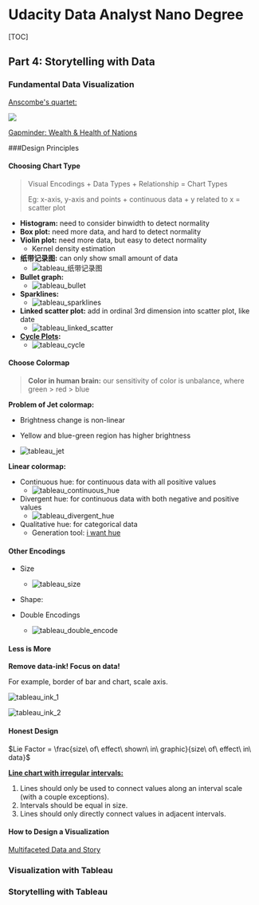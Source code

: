 # Udacity Data Analyst Nano Degree

[TOC]

## Part 4: Storytelling with Data

### Fundamental Data Visualization

[Anscombe's quartet:](https://en.wikipedia.org/wiki/Anscombe%27s_quartet)

![](https://upload.wikimedia.org/wikipedia/commons/e/ec/Anscombe%27s_quartet_3.svg)

[Gapminder: Wealth & Health of Nations](https://www.gapminder.org/tools/#$locale$id=en;&chart-type=bubbles) 

###Design Principles

#### Choosing Chart Type

> Visual Encodings + Data Types + Relationship = Chart Types
>
> Eg: x-axis, y-axis and points + continuous data + y related to x = scatter plot

- **Histogram:** need to consider binwidth to detect normality
- **Box plot:** need more data, and hard to detect normality
- **Violin plot:** need more data, but easy to detect normality
  - Kernel density estimation
- **纸带记录图:** can only show small amount of data
  - ![tableau_纸带记录图](../img/tableau_纸带记录图.png)
- **Bullet graph:** 
  - ![tableau_bullet](../img/tableau_bullet.png)
- **Sparklines:** 
  - ![tableau_sparklines](../img/tableau_sparklines.png)
- **Linked scatter plot:** add in ordinal 3rd dimension into scatter plot, like date
  - ![tableau_linked_scatter](../img/tableau_linked_scatter.png)
- **[Cycle Plots](https://www.perceptualedge.com/articles/guests/intro_to_cycle_plots.pdf):** 
  - ![tableau_cycle](../img/tableau_cycle.png)

#### Choose Colormap

> **Color in human brain:** our sensitivity of color is unbalance, where green > red > blue

**Problem of Jet colormap:** 

- Brightness change is non-linear
- Yellow and blue-green region has higher brightness

- ![tableau_jet](../img/tableau_jet.png)

**Linear colormap:** 

- Continuous hue: for continuous data with all positive values
  - ![tableau_continuous_hue](../img/tableau_continuous_hue.png)
- Divergent hue: for continuous data with both negative and positive values
  - ![tableau_divergent_hue](../img/tableau_divergent_hue.png)
- Qualitative hue: for categorical data
  - Generation tool: [i want hue](http://tools.medialab.sciences-po.fr/iwanthue/) 

#### Other Encodings

- Size
  - ![tableau_size](../img/tableau_size.png)

- Shape: 
- Double Encodings
  - ![tableau_double_encode](../img/tableau_double_encode.png)

#### Less is More

**Remove data-ink! Focus on data!**

For example, border of bar and chart, scale axis.

![tableau_ink_1](../img/tableau_ink_1.png)

![tableau_ink_2](../img/tableau_ink_2.png)

#### Honest Design

$Lie Factor = \frac{size\ of\ effect\ shown\ in\ graphic}{size\ of\ effect\ in\ data}$

**[Line chart with irregular intervals:](http://www.perceptualedge.com/articles/visual_business_intelligence/line_graphs_and_irregular_intervals.pdf)**

1. Lines should only be used to connect values along an interval scale (with a couple exceptions). 
2. Intervals should be equal in size. 
3. Lines should only directly connect values in adjacent intervals. 

#### How to Design a Visualization

[Multifaceted Data and Story](http://www.storytellingwithdata.com/blog/2014/01/multifaceted-data-and-story) 


### Visualization with Tableau

### Storytelling with Tableau

